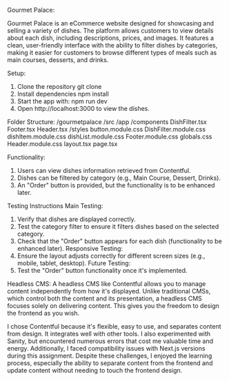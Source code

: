 Gourmet Palace: 

Gourmet Palace is an eCommerce website designed for showcasing and selling a variety of dishes. The platform allows customers to view details about each dish, including descriptions, prices, and images. It features a clean, user-friendly interface with the ability to filter dishes by categories, making it easier for customers to browse different types of meals such as main courses, desserts, and drinks.

Setup:
1. Clone the repository
    git clone <repository-url>
2. Install dependencies
    npm install
3. Start the app with:
    npm run dev
4. Open http://localhost:3000 to view the dishes.

Folder Structure: 
/gourmetpalace
    /src
        /app
            /components
                DishFilter.tsx
                Footer.tsx
                Header.tsx
            /styles
                button.module.css
                DishFilter.module.css
                dishItem.module.css
                dishList.module.css
                Footer.module.css
                globals.css
                Header.module.css
        layout.tsx
        page.tsx

Functionality:
1. Users can view dishes information retrieved from Contentful.
2. Dishes can be filtered by category (e.g., Main Course, Dessert, Drinks).
3. An "Order" button is provided, but the functionality is to be enhanced later.

Testing Instructions
Main Testing:
1. Verify that dishes are displayed correctly.
2. Test the category filter to ensure it filters dishes based on the selected category.
3. Check that the "Order" button appears for each dish (functionality to be enhanced later).
Responsive Testing:
1. Ensure the layout adjusts correctly for different screen sizes (e.g., mobile, tablet, desktop).
Future Testing:
1. Test the "Order" button functionality once it's implemented.

Headless CMS:
A headless CMS like Contentful allows you to manage content independently from how it's displayed. Unlike traditional CMSs, which control both the content and its presentation, a headless CMS focuses solely on delivering content. This gives you the freedom to design the frontend as you wish.

I chose Contentful because it's flexible, easy to use, and separates content from design. It integrates well with other tools. I also experimented with Sanity, but encountered numerous errors that cost me valuable time and energy. Additionally, I faced compatibility issues with Next.js versions during this assignment. Despite these challenges, I enjoyed the learning process, especially the ability to separate content from the frontend and update content without needing to touch the frontend design.